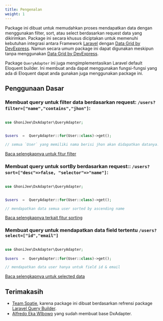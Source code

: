 ```yaml
---
title: Pengenalan
weight: 1
---
```



Package ini dibuat untuk memudahkan proses mendapatkan data dengan menggunakan filter, sort, atau select berdasarkan request data yang dikirimkan. Package ini secara khusus diciptakan untuk memenuhi kebutuhan integrasi antara Framework [Laravel](https://laravel.com) dengan [Data Grid by DevExpress](https://js.devexpress.com/Overview/DataGrid/). Namun secara umum package ini dapat digunakan meskipun tanpa menggunakan [Data Grid by DevExpress](https://js.devexpress.com/Overview/DataGrid/). 

Package `QueryAdapter` ini juga mengimplementasikan Laravel default Eloquent builder. Ini membuat anda dapat menggunakan fungsi-fungsi yang ada di Eloquent dapat anda gunakan juga menggunakan package ini.
  

## Penggunaan Dasar

### Membuat query untuk filter data berdasarkan request: `/users?filter=["name","contains","jhon"]`:

  

```php

use GhoniJee\DxAdapter\QueryAdapter;

  
$users  =  QueryAdapter::for(User::class)->get();

// semua `User` yang memiliki nama berisi jhon akan didapatkan datanya.

```

[Baca selengkapnya untuk fitur filter]()
  

### Membuat query untuk sortBy berdasarkan request:: `/users?sort=["desc"=>false, "selector"=>"name"]`:

```php

use GhoniJee\DxAdapter\QueryAdapter;

  
$users  =  QueryAdapter::for(User::class)->get();

// mendapatkan data semua user sorted by ascending name

```

  

[Baca selengkapnya terkait fitur sorting](https://docs.spatie.be/laravel-query-builder/v2/features/sorting/)
 

### Membuat query untuk mendapatkan data field tertentu `/users?select=["id","email"]`

  

```php

use GhoniJee\DxAdapter\QueryAdapter;
  
$users  =  QueryAdapter::for(User::class)->get();

// mendapatkan data user hanya untuk field id & email

```

  

[Baca selengkapnya untuk selected data]()

  

## Terimakasih
 - [Team Spatie](https://spatie.be/), karena package ini dibuat berdasarkan refrensi package [Laravel Query Builder](https://spatie.be/docs/laravel-query-builder/v3/introduction). 
 - [Alfredo Eka WIbowo](https://github.com/edo-floo) yang sudah membuat base DxAdapter.